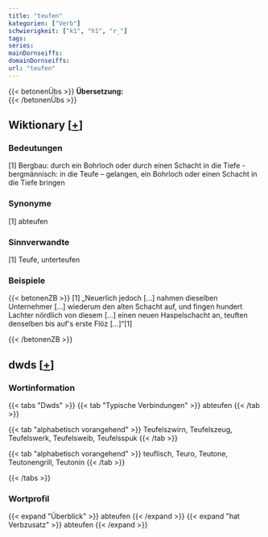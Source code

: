 ```yaml
---
title: "teufen"
kategorien: ["Verb"]
schwierigkeit: ["k1", "h1", "r_"]
tags:
series:
mainDornseiffs:
domainDornseiffs:
url: "teufen"
---
```


{{< betonenÜbs >}}
**Übersetzung:**  
{{< /betonenÜbs >}}

## Wiktionary [[+](https://de.wiktionary.org/wiki/teufen)]

### Bedeutungen
[1] Bergbau: durch ein Bohrloch oder durch einen Schacht in die Tiefe - bergmännisch: in die Teufe – gelangen, ein Bohrloch oder einen Schacht in die Tiefe bringen  

### Synonyme
[1] abteufen  

### Sinnverwandte
[1] Teufe, unterteufen  

### Beispiele
{{< betonenZB >}}
[1] „Neuerlich jedoch […] nahmen dieselben Unternehmer […] wiederum den alten Schacht auf, und fingen hundert Lachter nördlich von diesem […] einen neuen Haspelschacht an, teuften denselben bis auf's erste Flöz […]“[1]  

{{< /betonenZB >}}


## dwds [[+](https://www.dwds.de/wb/teufen)]

### Wortinformation
{{< tabs "Dwds" >}}
{{< tab "Typische Verbindungen" >}}
abteufen
{{< /tab >}}

{{< tab "alphabetisch vorangehend" >}}
Teufelszwirn, Teufelszeug, Teufelswerk, Teufelsweib, Teufelsspuk
{{< /tab >}}

{{< tab "alphabetisch vorangehend" >}}
teuflisch, Teuro, Teutone, Teutonengrill, Teutonin
{{< /tab >}}

{{< /tabs >}}

### Wortprofil
{{< expand "Überblick" >}} abteufen {{< /expand >}}
{{< expand "hat Verbzusatz" >}} abteufen {{< /expand >}}

